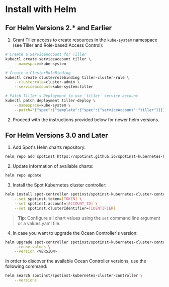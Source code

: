 # Install with Helm

## For Helm Versions 2.\* and Earlier

1. Grant Tiller access to create resources in the `kube-system` namespace (see Tiller and Role-based Access Control):

```sh
# Create a ServiceAccount for Tiller
kubectl create serviceaccount tiller \
	--namespace=kube-system

# Create a ClusterRoleBinding
kubectl create clusterrolebinding tiller-cluster-rule \
	--clusterrole=cluster-admin \
	--serviceaccount=kube-system:tiller

# Patch Tiller's Deployment to use `tiller` service account
kubectl patch deployment tiller-deploy \
	--namespace=kube-system \
	--patch='{"spec":{"template":{"spec":{"serviceAccount":"tiller"}}}}
```

2. Proceed with the instructions provided below for newer helm versions.

## For Helm Versions 3.0 and Later

1. Add Spot's Helm charts repository:

```sh
helm repo add spotinst https://spotinst.github.io/spotinst-kubernetes-helm-charts
```

2. Update information of available charts:

```sh
helm repo update
```

3. Install the Spot Kubernetes cluster controller:

```sh
helm install spot-controller spotinst/spotinst-kubernetes-cluster-controller \
	--set spotinst.token=[TOKEN] \
	--set spotinst.account=[ACCOUNT_ID] \
	--set spotinst.clusterIdentifier=[IDENTIFIER]
```

> **Tip**: Configure all chart values using the `set` command line argument or a values.yaml file.

4. In case you want to upgrade the Ocean Controller's version:

```sh
helm upgrade spot-controller spotinst/spotinst-kubernetes-cluster-controller \
	--reuse-values \
	--version <VERSION>
```

In order to discover the available Ocean Controller versions, use the following command:

```sh
helm search spotinst/spotinst-kubernetes-cluster-controller \
	--versions
```
